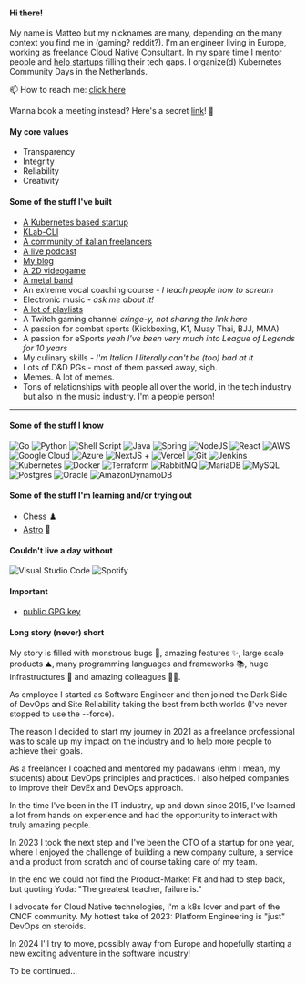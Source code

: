 #### Hi there!

My name is Matteo but my nicknames are many, depending on the many context you find me in (gaming? reddit?).
I'm an engineer living in Europe, working as freelance Cloud Native Consultant.
In my spare time I [mentor](https://mb-consulting.dev/mentor) people and [help startups](https://www.mb-consulting.dev/service/mentoring-services) filling their tech gaps. I organize(d) Kubernetes Community Days in the Netherlands.

📫 How to reach me: [click here](https://mb-consulting.dev/all-links)

Wanna book a meeting instead? Here's a secret [link](https://mb-consulting.dev/secret)! 🤫

#### My core values

- Transparency
- Integrity
- Reliability
- Creativity

#### Some of the stuff I've built

- [A Kubernetes based startup](https://www.kubelab.com)
- [KLab-CLI](https://github.com/mbianchidev/klab-cli)
- [A community of italian freelancers](https://www.linkedin.com/groups/14023713/)
- [A live podcast](https://www.twitch.tv/freelancezoo)
- [My blog](https://mb-consulting.dev/blog)
- [A 2D videogame](https://github.com/mbianchidev/blockster-2d)
- [A metal band](https://www.youtube.com/watch?v=XBrvnVmkYJw)
- An extreme vocal coaching course - _I teach people how to scream_
- Electronic music - _ask me about it!_
- [A lot of playlists](https://open.spotify.com/user/1169908688?si=f484127a02164fc7)
- A Twitch gaming channel _cringe-y, not sharing the link here_
- A passion for combat sports (Kickboxing, K1, Muay Thai, BJJ, MMA)
- A passion for eSports _yeah I've been very much into League of Legends for 10 years_
- My culinary skills - _I'm Italian I literally can't be (too) bad at it_
- Lots of D&D PGs - most of them passed away, sigh.
- Memes. A lot of memes.
- Tons of relationships with people all over the world, in the tech industry but also in the music industry. I'm a people person!

---

#### Some of the stuff I know

![Go](https://img.shields.io/badge/Go-00ADD8?style=for-the-badge&logo=go&logoColor=white)
![Python](https://img.shields.io/badge/python-3670A0?style=for-the-badge&logo=python&logoColor=ffdd54)
![Shell Script](https://img.shields.io/badge/shell_script-%23121011.svg?style=for-the-badge&logo=gnu-bash&logoColor=white)
![Java](https://img.shields.io/badge/Java-ED8B00?style=for-the-badge&logo=java&logoColor=white)
![Spring](https://img.shields.io/badge/Spring-6DB33F?style=for-the-badge&logo=spring&logoColor=white)
![NodeJS](https://img.shields.io/badge/node.js-6DA55F?style=for-the-badge&logo=node.js&logoColor=white)
![React](https://img.shields.io/badge/react-%2320232a.svg?style=for-the-badge&logo=react&logoColor=%2361DAFB)
![AWS](https://img.shields.io/badge/AWS-%23FF9900.svg?style=for-the-badge&logo=amazon-aws&logoColor=white)
![Google Cloud](https://img.shields.io/badge/GoogleCloud-%234285F4.svg?style=for-the-badge&logo=google-cloud&logoColor=white)
![Azure](https://img.shields.io/badge/azure-%230072C6.svg?style=for-the-badge&logo=microsoftazure&logoColor=white)
![NextJS](https://img.shields.io/badge/Next-black?style=for-the-badge&logo=next.js&logoColor=white) + ![Vercel](https://img.shields.io/badge/vercel-%23000000.svg?style=for-the-badge&logo=vercel&logoColor=white)
![Git](https://img.shields.io/badge/git-%23F05033.svg?style=for-the-badge&logo=git&logoColor=white)
![Jenkins](https://img.shields.io/badge/jenkins-%232C5263.svg?style=for-the-badge&logo=jenkins&logoColor=white)
![Kubernetes](https://img.shields.io/badge/kubernetes-%23326ce5.svg?style=for-the-badge&logo=kubernetes&logoColor=white)
![Docker](https://img.shields.io/badge/docker-%230db7ed.svg?style=for-the-badge&logo=docker&logoColor=white)
![Terraform](https://img.shields.io/badge/terraform-%235835CC.svg?style=for-the-badge&logo=terraform&logoColor=white)
![RabbitMQ](https://img.shields.io/badge/Rabbitmq-FF6600?style=for-the-badge&logo=rabbitmq&logoColor=white)
![MariaDB](https://img.shields.io/badge/MariaDB-003545?style=for-the-badge&logo=mariadb&logoColor=white)
![MySQL](https://img.shields.io/badge/mysql-%2300f.svg?style=for-the-badge&logo=mysql&logoColor=white)
![Postgres](https://img.shields.io/badge/postgres-%23316192.svg?style=for-the-badge&logo=postgresql&logoColor=white)
![Oracle](https://img.shields.io/badge/Oracle-F80000?style=for-the-badge&logo=oracle&logoColor=white)
![AmazonDynamoDB](https://img.shields.io/badge/Amazon%20DynamoDB-4053D6?style=for-the-badge&logo=Amazon%20DynamoDB&logoColor=white)

#### Some of the stuff I'm learning and/or trying out

- Chess ♟️
- [Astro](https://astro.new/latest) 🌌

#### Couldn't live a day without

![Visual Studio Code](https://img.shields.io/badge/Visual%20Studio%20Code-0078d7.svg?style=for-the-badge&logo=visual-studio-code&logoColor=white)
![Spotify](https://img.shields.io/badge/Spotify-1ED760?style=for-the-badge&logo=spotify&logoColor=white)

#### Important 

- [public GPG key](files/gpgkey.pub)

#### Long story (never) short

My story is filled with monstrous bugs 🐞, amazing features ✨, large scale products ⛰️, many programming languages and frameworks 📚, huge infrastructures 🗼 and amazing colleagues 👨‍💻.

As employee I started as Software Engineer and then joined the Dark Side of DevOps and Site Reliability taking the best from both worlds (I've never stopped to use the --force).

The reason I decided to start my journey in 2021 as a freelance professional was to scale up my impact on the industry and to help more people to achieve their goals.

As a freelancer I coached and mentored my padawans (ehm I mean, my students) about DevOps principles and practices. I also helped companies to improve their DevEx and DevOps approach.

In the time I've been in the IT industry, up and down since 2015, I've learned a lot from hands on experience and had the opportunity to interact with truly amazing people.

In 2023 I took the next step and I've been the CTO of a startup for one year, where I enjoyed the challenge of building a new company culture, a service and a product from scratch and of course taking care of my team.

In the end we could not find the Product-Market Fit and had to step back, but quoting Yoda: "The greatest teacher, failure is."

I advocate for Cloud Native technologies, I'm a k8s lover and part of the CNCF community.
My hottest take of 2023: Platform Engineering is "just" DevOps on steroids.

In 2024 I'll try to move, possibly away from Europe and hopefully starting a new exciting adventure in the software industry!

To be continued...